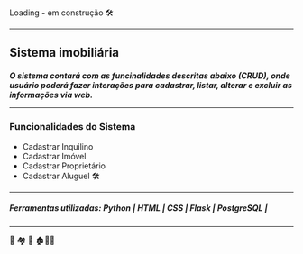 
Loading - em construção :hammer_and_wrench:
_____________________________________________________
## Sistema imobiliária

<h5> O sistema contará com as funcinalidades descritas abaixo (CRUD), onde usuário poderá fazer interações para cadastrar, listar, alterar e excluir as informações via web.

________________________________________________________

  
### Funcionalidades do Sistema
* Cadastrar Inquilino
* Cadastrar Imóvel
* Cadastrar Proprietário
* Cadastrar Aluguel :hammer_and_wrench:
_______________________________________________________
  
##### Ferramentas utilizadas: Python | HTML | CSS | Flask | PostgreSQL |
----------------------------------------
:house_with_garden: :houses: :hotel: :derelict_house::european_post_office::hotel:
